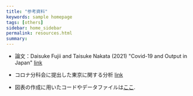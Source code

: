 ```yaml
---
title: "参考資料"
keywords: sample homepage
tags: [others]
sidebar: home_sidebar
permalink: resources.html
summary:
---
```


- 論文：Daisuke Fujii and Taisuke Nakata (2021) "Covid-19 and Output in Japan" [link](./files/FujiiNakata_Covid19.pdf)

- コロナ分科会に提出した東京に関する分析 [link](./files/Slides_緊急事態宣言解除基準_0115.pdf)

- 図表の作成に用いたコードやデータファイルは[ここ](https://github.com/Covid19OutputJapan/Covid19OutputJapan.github.io/tree/main/_archives/).
